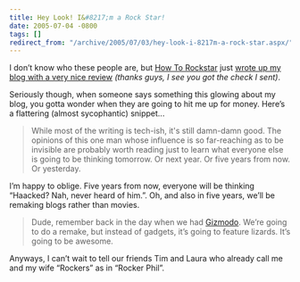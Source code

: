 ```yaml
---
title: Hey Look! I&#8217;m a Rock Star!
date: 2005-07-04 -0800
tags: []
redirect_from: "/archive/2005/07/03/hey-look-i-8217m-a-rock-star.aspx/"
---
```


I don’t know who these people are, but [How To
Rockstar](http://howtorockstar.blogspot.com/) just [wrote up my blog
with a very nice
review](http://howtorockstar.blogspot.com/2005/07/rockstar-haacked.html)
*(thanks guys, I see you got the check I sent)*.

Seriously though, when someone says something this glowing about my
blog, you gotta wonder when they are going to hit me up for money.
Here’s a flattering (almost sycophantic) snippet...

> While most of the writing is tech-ish, it's still damn-damn good. The
> opinions of this one man whose influence is so far-reaching as to be
> invisible are probably worth reading just to learn what everyone else
> is going to be thinking tomorrow. Or next year. Or five years from
> now. Or yesterday.

I’m happy to oblige. Five years from now, everyone will be thinking
“Haacked? Nah, never heard of him.”. Oh, and also in five years, we’ll
be remaking blogs rather than movies.

> Dude, remember back in the day when we had
> [Gizmodo](http://http://www.gizmodo.com/). We’re going to do a remake,
> but instead of gadgets, it’s going to feature lizards. It’s going to
> be awesome.

Anyways, I can’t wait to tell our friends Tim and Laura who already call
me and my wife “Rockers” as in “Rocker Phil”.

